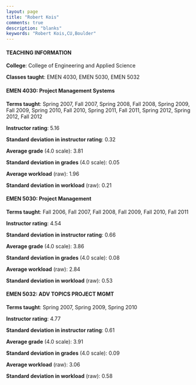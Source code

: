 ```yaml
---
layout: page
title: "Robert Kois" 
comments: true
description: "blanks"
keywords: "Robert Kois,CU,Boulder"
---
```

<head>
<script src="https://ajax.googleapis.com/ajax/libs/jquery/2.1.3/jquery.min.js"></script>
<script src="https://dl.dropboxusercontent.com/s/pc42nxpaw1ea4o9/highcharts.js?dl=0"></script>
<!-- <script src="../assets/js/highcharts.js"></script> -->
<style type="text/css">@font-face {
	font-family: "Bebas Neue";
	src: url(https://www.filehosting.org/file/details/544349/BebasNeue Regular.otf) format("opentype");
	}
	h1.Bebas { 
		font-family: "Bebas Neue", Verdana, Tahoma;
	}
</style>
</head>
	   
#### TEACHING INFORMATION

**College**: College of Engineering and Applied Science

**Classes taught**: EMEN 4030, EMEN 5030, EMEN 5032

#### EMEN 4030: Project Management Systems

**Terms taught**: Spring 2007, Fall 2007, Spring 2008, Fall 2008, Spring 2009, Fall 2009, Spring 2010, Fall 2010, Spring 2011, Fall 2011, Spring 2012, Spring 2012, Fall 2012

**Instructor rating**: 5.16

**Standard deviation in instructor rating**: 0.32

**Average grade** (4.0 scale): 3.81

**Standard deviation in grades** (4.0 scale): 0.05

**Average workload** (raw): 1.96

**Standard deviation in workload** (raw): 0.21

#### EMEN 5030: Project Management

**Terms taught**: Fall 2006, Fall 2007, Fall 2008, Fall 2009, Fall 2010, Fall 2011

**Instructor rating**: 4.54

**Standard deviation in instructor rating**: 0.66

**Average grade** (4.0 scale): 3.86

**Standard deviation in grades** (4.0 scale): 0.08

**Average workload** (raw): 2.84

**Standard deviation in workload** (raw): 0.53

#### EMEN 5032: ADV TOPICS PROJECT MGMT

**Terms taught**: Spring 2007, Spring 2009, Spring 2010

**Instructor rating**: 4.77

**Standard deviation in instructor rating**: 0.61

**Average grade** (4.0 scale): 3.91

**Standard deviation in grades** (4.0 scale): 0.09

**Average workload** (raw): 3.06

**Standard deviation in workload** (raw): 0.58

